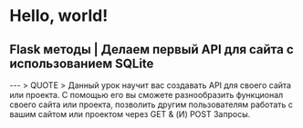 <h1> Hello, world! </h1>

<h2>Flask методы | Делаем первый API для сайта с использованием SQLite</h2>
---
> QUOTE
> Данный урок научит вас создавать API для своего сайта или проекта. С помощью его вы сможете разнообразить функционал своего сайта или проекта, позволить другим пользователям работать с вашим сайтом или проектом через GET & (И) POST Запросы.
